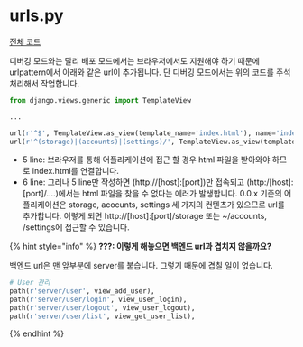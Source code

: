 # urls.py

[전체 코드](https://github.com/SweetCase-Cobalto/microcloudchip-natural/blob/master/app/server/server/urls.py)

디버깅 모드와는 달리 배포 모드에서는 브라우저에서도 지원해야 하기 때문에 urlpattern에서 아래와 같은 url이 추가됩니다. 단 디버깅 모드에서는 위의 코드를 주석 처리해서 작업합니다.

```python
from django.views.generic import TemplateView

...

url(r'^$', TemplateView.as_view(template_name='index.html'), name='index'),
url(r'^(storage)|(accounts)|(settings)/', TemplateView.as_view(template_name='index.html'), name='index'),
```

* 5 line: 브라우저를 통해 어플리케이션에 접근 할 경우 html 파일을 받아와야 하므로 index.html를 연결합니다.
* 6 line: 그러나 5 line만 작성하면 (http://\[host]:\[port])만 접속되고 (http:/\[host]:\[port]/....)에서는 html 파일을 찾을 수 없다는 에러가 발생합니다. 0.0.x 기준의 어플리케이션은 storage, acocunts, settings 세 가지의 컨텐츠가 있으므로 url를 추가합니다. 이렇게 되면 http://\[host]:\[port]/storage 또는 \~/accounts,  /settings에 접근할 수 있습니다.

{% hint style="info" %}
**???: 이렇게 해놓으면 백엔드 url과 겹치지 않을까요?**

백엔드 url은 맨 앞부분에 server를 붙습니다. 그렇기 때문에 겹칠 일이 없습니다.

```python
# User 관리
path(r'server/user', view_add_user),
path(r'server/user/login', view_user_login),
path(r'server/user/logout', view_user_logout),
path(r'server/user/list', view_get_user_list),
```
{% endhint %}
